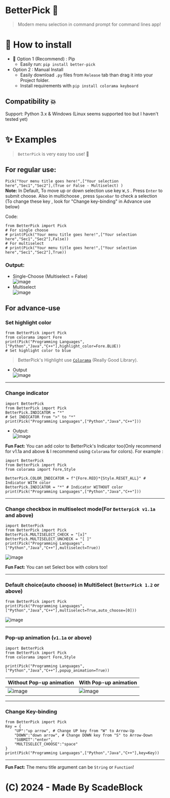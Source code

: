 # BetterPick 💬
> Modern menu selection in command prompt for command lines app! 
# 👋 How to install
+ 🧡 Option 1 (Recommend) : Pip
    - Easily run: `pip install better-pick`
+ Option 2 : Manual Install
    - Easily download `.py` files from `Release` tab than drag it into your Project folder.
    - Install requirements with `pip install colorama keyboard`
## Compatibility 💥
Support: Python 3.x & Windows (Linux seems supported too but I haven't tested yet)
# ✨ Examples
> `BetterPick` is very easy too use! 🍖
## For regular use:  
`Pick("Your menu title goes here!",["Your selection here","Sec1","Sec2"],(True or False - Multiselect) )`  
**Note:** In Default, To move up or down selection use key `W,S` . Press `Enter` to submit choose. Also in multichoose , press `Spacebar` to check a selection (To change these key , look for "Change key-binding" in Advance use below)

Code: 
```
from BetterPick import Pick
# For single choose
# print(Pick("Your menu title goes here!",["Your selection here","Sec1","Sec2"],False))
# For multiselect
# print(Pick("Your menu title goes here!",["Your selection here","Sec1","Sec2"],True))
```

### Output:
+ Single-Choose (Multiselect = False)  
![image](https://github.com/ScadeBlock/BetterPick/assets/89845150/425d53bf-068d-4e6d-9e5e-ec1f3bdfc4d9)
+ Multiselect  
![image](https://github.com/ScadeBlock/BetterPick/assets/89845150/65d3e606-9a51-4ed8-a30a-1da9fca317a9)

## For advance-use
### Set highlight color  
```
from BetterPick import Pick
from colorama import Fore
print(Pick("Programming Languages",["Python","Java","C++"],highlight_color=Fore.BLUE))
# Set highlight color to blue
```
> BetterPick's Highlight use [`Colorama`](https://pypi.org/project/colorama/) (Really Good Library).
+ Output  
![image](https://github.com/ScadeBlock/BetterPick/assets/89845150/b4149c05-621b-433b-bbdf-8b01bd98790f)
------
### Change indicator
```
import BetterPick
from BetterPick import Pick
BetterPick.INDICATOR = "*"
# Set INDICATOR from ">" to "*"
print(Pick("Programming Languages",["Python","Java","C++"]))
```
+ Output:  
![image](https://github.com/ScadeBlock/BetterPick/assets/89845150/bc39b17d-6672-4861-b151-d57c7b38155f)

**Fun Fact:** You can add color to BetterPick's Indicator too(Only recommend for v1.1a and above & I recommend using `Colorama` for colors). For example :  
```
import BetterPick
from BetterPick import Pick
from colorama import Fore,Style

BetterPick.COLOR_INDICATOR = f"{Fore.RED}*{Style.RESET_ALL}" # Indicator WITH color
BetterPick.INDICATOR = "*" # Indicator WITHOUT color
print(Pick("Programming Languages",["Python","Java","C++"]))
```
---
### Change checkbox in multiselect mode(For `Betterpick v1.1a` and above)
```
import BetterPick
from BetterPick import Pick
BetterPick.MULTISELECT_CHECK = "[x]"
BetterPick.MULTISELECT_UNCHECK = "[ ]"
print(Pick("Programming Languages",["Python","Java","C++"],multiselect=True))
```
![image](https://github.com/ScadeBlock/BetterPick/assets/89845150/a0b67b28-2d71-4407-a610-923365a59100)

**Fun Fact:** You can set Select box with colors too!

---
### Default choice(auto choose) in MultiSelect (`BetterPick 1.2` or above)
```
from BetterPick import Pick
print(Pick("Programming Languages",["Python","Java","C++"],multiselect=True,auto_choose=[0]))
```
![image](https://github.com/ScadeBlock/BetterPick/assets/89845150/0ad02b6a-44a4-4de9-ac43-7a7f99ae30b3)


---
### Pop-up animation (`v1.1a` or above)

```
import BetterPick
from BetterPick import Pick
from colorama import Fore,Style

print(Pick("Programming Languages",["Python","Java","C++"],popup_animation=True))
```

| Without Pop-up animation   | With Pop-up animation |
|----------------------------|-----------------------|
|![image](https://github.com/ScadeBlock/BetterPick/assets/89845150/aff129cf-0bcd-4ecb-8402-976eb6a1b4b0)|![image](https://github.com/ScadeBlock/BetterPick/assets/89845150/536d55a6-f3cf-468a-9b9c-6927fa24aae2)|

---
### Change Key-binding  
```
from BetterPick import Pick
Key = {
    "UP":"up arrow", # Change UP key from "W" to Arrow-Up
    "DOWN":"down arrow", # Change DOWN key from "S" to Arrow-Down
    "SUBMIT":"enter",
    "MULTISELECT_CHOOSE":"space"
} 
print(Pick("Programming Languages",["Python","Java","C++"],key=Key))
```
--- 
**Fun Fact:** The menu title argument can be `String` or `Function`!

# (C) 2024 - Made By ScadeBlock
